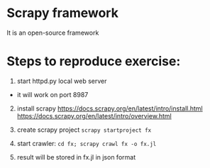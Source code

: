 # Scrapy framework
It is an open-source framework


# Steps to reproduce exercise:
1) start httpd.py local web server
  - it will work on port 8987

2) install scrapy
https://docs.scrapy.org/en/latest/intro/install.html
https://docs.scrapy.org/en/latest/intro/overview.html

3) create scrapy project
```scrapy startproject fx```

4) start crawler:
```cd fx; scrapy crawl fx -o fx.jl```
5) result will be stored in fx.jl in json format
